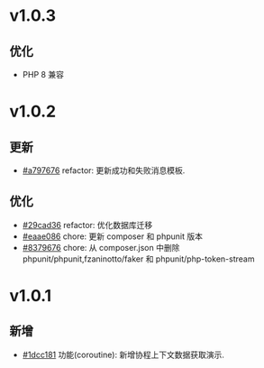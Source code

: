 # v1.0.3

## 优化

- PHP 8 兼容

# v1.0.2

## 更新

- [#a797676](https://github.com/hunzhiwange/queryphp/commit/a797676013be725da603e012fcb35fe229ec48d3) refactor: 更新成功和失败消息模板.

## 优化

- [#29cad36](https://github.com/hunzhiwange/queryphp/commit/29cad36fbb73721e666834ed144d5db521eade0a) refactor: 优化数据库迁移
- [#eaae086](https://github.com/hunzhiwange/queryphp/commit/eaae08649d153347d9ed2aaed727ebdaeef98824) chore: 更新 composer 和 phpunit 版本
- [#8379676](https://github.com/hunzhiwange/queryphp/commit/8379676d96f345c84322a1667e0f0ceb9e951fe7) chore: 从 composer.json 中删除 phpunit/phpunit,fzaninotto/faker 和 phpunit/php-token-stream

# v1.0.1

## 新增

- [#1dcc181](https://github.com/hunzhiwange/queryphp/commit/1dcc1814955bf42f3bb2d0906bd02fbef496d34b) 功能(coroutine): 新增协程上下文数据获取演示.

